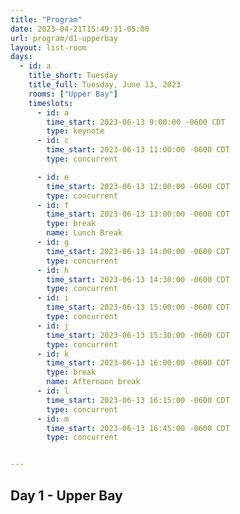 ```yaml
---
title: "Program"
date: 2023-04-21T15:49:31-05:00
url: program/d1-upperbay
layout: list-room
days: 
  - id: a
    title_short: Tuesday
    title_full: Tuesday, June 13, 2023
    rooms: ["Upper Bay"]
    timeslots: 
      - id: a
        time_start: 2023-06-13 9:00:00 -0600 CDT
        type: keynote
      - id: c
        time_start: 2023-06-13 11:00:00 -0600 CDT
        type: concurrent

      - id: e
        time_start: 2023-06-13 12:00:00 -0600 CDT
        type: concurrent
      - id: f
        time_start: 2023-06-13 13:00:00 -0600 CDT
        type: break
        name: Lunch Break
      - id: g
        time_start: 2023-06-13 14:00:00 -0600 CDT
        type: concurrent
      - id: h
        time_start: 2023-06-13 14:30:00 -0600 CDT
        type: concurrent
      - id: i
        time_start: 2023-06-13 15:00:00 -0600 CDT
        type: concurrent
      - id: j
        time_start: 2023-06-13 15:30:00 -0600 CDT
        type: concurrent
      - id: k
        time_start: 2023-06-13 16:00:00 -0600 CDT
        type: break
        name: Afternoon break
      - id: l
        time_start: 2023-06-13 16:15:00 -0600 CDT
        type: concurrent
      - id: m
        time_start: 2023-06-13 16:45:00 -0600 CDT
        type: concurrent


---
```


## Day 1 - Upper Bay